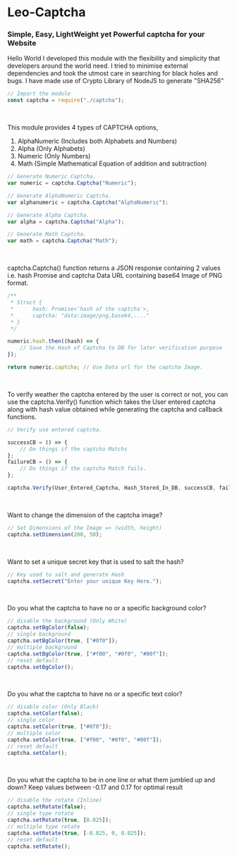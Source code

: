 # Leo-Captcha

### Simple, Easy, LightWeight yet Powerful captcha for your Website

Hello World I developed this module with the flexibility and simplicity that developers around the world need. I tried to minimise external dependencies and took the utmost care in searching for black holes and bugs. I have made use of Crypto Library of NodeJS to generate "SHA256"

```jsx
// Import the module
const captcha = require("./captcha");
```

<br/>

This module provides 4 types of CAPTCHA options,

1. AlphaNumeric (Includes both Alphabets and Numbers)
2. Alpha (Only Alphabets)
3. Numeric (Only Numbers)
4. Math (Simple Mathematical Equation of addition and subtraction)

```jsx
// Generate Numeric Captcha.
var numeric = captcha.Captcha("Numeric");

// Generate AlphaNumeric Captcha.
var alphanumeric = captcha.Captcha("AlphaNumeric");

// Generate Alpha Captcha.
var alpha = captcha.Captcha("Alpha");

// Generate Math Captcha.
var math = captcha.Captcha("Math");
```

<br/>

captcha.Captcha() function returns a JSON response containing 2 values i.e. hash Promise and captcha Data URL containing base64 Image of PNG format.

```jsx
/**
 * Struct {
 *      hash: Promise<'hash of the captcha'>,
 *      captcha: "data:image/png,base64,...."
 * }
 */

numeric.hash.then((hash) => {
    // Save the Hash of Captcha to DB for later verification purpose
});

return numeric.captcha; // Use Data url for the captcha Image.
```

<br/>

To verify weather the captcha entered by the user is correct or not, you can use the captcha.Verify() function which takes the User entered captcha along with hash value obtained while generating the captcha and callback functions.

```jsx
// Verify use entered captcha.

successCB = () => {
    // Do things if the captcha Matchs
};
failureCB = () => {
    // Do things if the captcha Match fails.
};

captcha.Verify(User_Entered_Captcha, Hash_Stored_In_DB, successCB, failureCB);
```

<br/>

Want to change the dimension of the captcha image?

```jsx
// Set Dimensions of the Image => (width, height)
captcha.setDimension(200, 50);
```

<br/>

Want to set a unique secret key that is used to salt the hash?

```jsx
// Key used to salt and generate Hash
captcha.setSecret("Enter your unique Key Here.");
```

<br/>

Do you what the captcha to have no or a specific background color?

```jsx
// disable the background (Only White)
captcha.setBgColor(false);
// single background
captcha.setBgColor(true, ["#0f0"]);
// multiple background
captcha.setBgColor(true, ["#f00", "#0f0", "#00f"]);
// reset default
captcha.setBgColor();
```

<br/>

Do you what the captcha to have no or a specific text color?

```jsx
// disable color (Only Black)
captcha.setColor(false);
// single color
captcha.setColor(true, ["#0f0"]);
// multiple color
captcha.setColor(true, ["#f00", "#0f0", "#00f"]);
// reset default
captcha.setColor();
```

<br/>

Do you what the captcha to be in one line or what them jumbled up and down?
Keep values between -0.17 and 0.17 for optimal result

```jsx
// disable the rotate (Inline)
captcha.setRotate(false);
// single type rotate
captcha.setRotate(true, [0.025]);
// multiple type rotate
captcha.setRotate(true, [-0.025, 0, 0.025]);
// reset default
captcha.setRotate();
```

